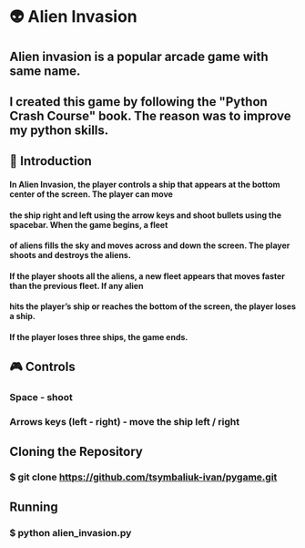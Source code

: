 # 👽 Alien Invasion

## Alien invasion is a popular arcade game with same name.
## I created this game by following the "Python Crash Course" book. The reason was to improve my python skills.

## 🚀 Introduction

#### In Alien Invasion, the player controls a ship that appears at the bottom center of the screen. The player can move
#### the ship right and left using the arrow keys and shoot bullets using the spacebar. When the game begins, a fleet 
#### of aliens fills the sky and moves across and down the screen. The player shoots and destroys the aliens. 
#### If the player shoots all the aliens, a new fleet appears that moves faster than the previous fleet. If any alien 
#### hits the player’s ship or reaches the bottom of the screen, the player loses a ship. 
#### If the player loses three ships, the game ends.

## 🎮 Controls

### Space - shoot
### Arrows keys (left - right) - move the ship left / right

## Cloning the Repository
### $ git clone https://github.com/tsymbaliuk-ivan/pygame.git
## Running
### $ python alien_invasion.py
